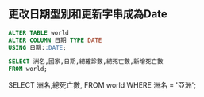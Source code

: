 ## 更改日期型別和更新字串成為Date

```sql
ALTER TABLE world 
ALTER COLUMN 日期 TYPE DATE
USING 日期::DATE;
```

```sql
SELECT 洲名,國家,日期,總確診數,總死亡數,新增死亡數
FROM world;
```

SELECT 洲名,總死亡數,
FROM world
WHERE 洲名 = '亞洲';